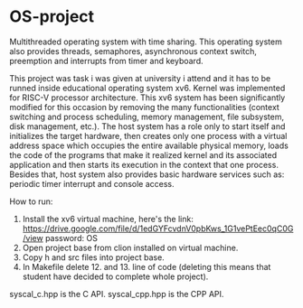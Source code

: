 # OS-project
Multithreaded operating system with time sharing. This operating system also provides threads, semaphores, asynchronous context switch, preemption and interrupts from timer and keyboard.

This project was task i was given at university i attend and it has to be runned inside educational operating system xv6.
Kernel was implemented for RISC-V processor architecture.
This xv6 system has been significantly modified for this occasion by removing the many functionalities (context switching and process scheduling, memory management,
file subsystem, disk management, etc.).
The host system has a role only to start itself and initializes the target hardware, then creates only one process with a virtual address space
which occupies the entire available physical memory, loads the code of the programs that make it realized kernel and its associated application and then starts its execution in the context that one process.
Besides that, host system also provides basic hardware services such as: periodic timer interrupt and console access.

How to run:
1. Install the xv6 virtual machine, here's the link: https://drive.google.com/file/d/1edGYFcvdnV0pbKws_1G1vePtEec0qC0G/view
password: OS
2. Open project base from clion installed on virtual machine.
3. Copy h and src files into project base.
4. In Makefile delete 12. and 13. line of code (deleting this means that student have decided to complete whole project).

syscal_c.hpp is the C API.
syscal_cpp.hpp is the CPP API.
